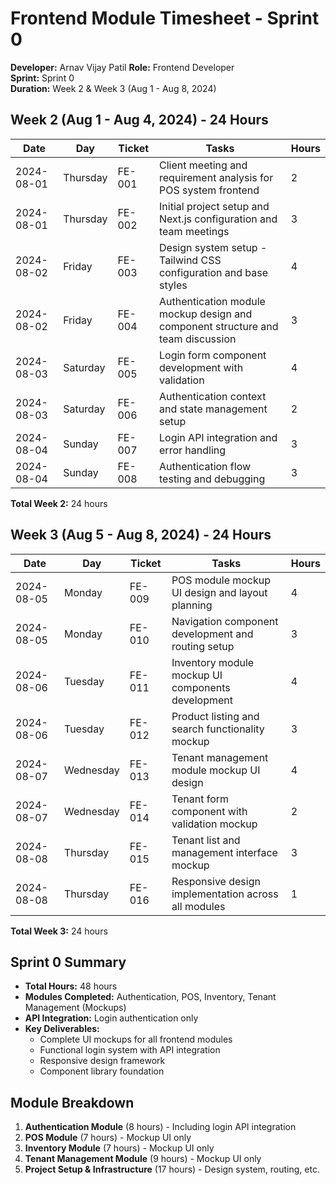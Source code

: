 # Frontend Module Timesheet - Sprint 0
**Developer:** Arnav Vijay Patil
**Role:** Frontend Developer  
**Sprint:** Sprint 0  
**Duration:** Week 2 & Week 3 (Aug 1 - Aug 8, 2024)  

## Week 2 (Aug 1 - Aug 4, 2024) - 24 Hours

| Date | Day | Ticket | Tasks | Hours |
|------|-----|--------|-------|-------|
| 2024-08-01 | Thursday | FE-001 | Client meeting and requirement analysis for POS system frontend | 2 |
| 2024-08-01 | Thursday | FE-002 | Initial project setup and Next.js configuration and team meetings| 3 |
| 2024-08-02 | Friday | FE-003 | Design system setup - Tailwind CSS configuration and base styles | 4 |
| 2024-08-02 | Friday | FE-004 | Authentication module mockup design and component structure and team discussion | 3 |
| 2024-08-03 | Saturday | FE-005 | Login form component development with validation | 4 |
| 2024-08-03 | Saturday | FE-006 | Authentication context and state management setup | 2 |
| 2024-08-04 | Sunday | FE-007 | Login API integration and error handling | 3 |
| 2024-08-04 | Sunday | FE-008 | Authentication flow testing and debugging | 3 |

**Total Week 2:** 24 hours

## Week 3 (Aug 5 - Aug 8, 2024) - 24 Hours

| Date | Day | Ticket | Tasks | Hours |
|------|-----|--------|-------|-------|
| 2024-08-05 | Monday | FE-009 | POS module mockup UI design and layout planning | 4 |
| 2024-08-05 | Monday | FE-010 | Navigation component development and routing setup | 3 |
| 2024-08-06 | Tuesday | FE-011 | Inventory module mockup UI components development | 4 |
| 2024-08-06 | Tuesday | FE-012 | Product listing and search functionality mockup | 3 |
| 2024-08-07 | Wednesday | FE-013 | Tenant management module mockup UI design | 4 |
| 2024-08-07 | Wednesday | FE-014 | Tenant form component with validation mockup | 2 |
| 2024-08-08 | Thursday | FE-015 | Tenant list and management interface mockup | 3 |
| 2024-08-08 | Thursday | FE-016 | Responsive design implementation across all modules | 1 |

**Total Week 3:** 24 hours

## Sprint 0 Summary
- **Total Hours:** 48 hours
- **Modules Completed:** Authentication, POS, Inventory, Tenant Management (Mockups)
- **API Integration:** Login authentication only
- **Key Deliverables:**
  - Complete UI mockups for all frontend modules
  - Functional login system with API integration
  - Responsive design framework
  - Component library foundation

## Module Breakdown
1. **Authentication Module** (8 hours) - Including login API integration
2. **POS Module** (7 hours) - Mockup UI only
3. **Inventory Module** (7 hours) - Mockup UI only
4. **Tenant Management Module** (9 hours) - Mockup UI only
5. **Project Setup & Infrastructure** (17 hours) - Design system, routing, etc.